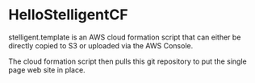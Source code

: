 # HelloStelligentCF

stelligent.template is an AWS cloud formation script that can either be directly copied to S3 or uploaded via the AWS Console.

The cloud formation script then pulls this git repository to put the single page web site in place.
